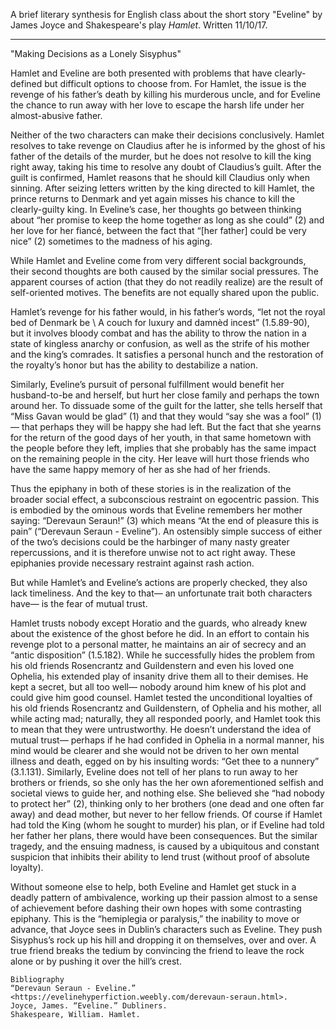 A brief literary synthesis for English class about the short story "Eveline" by James Joyce and Shakespeare's play *Hamlet*. Written 11/10/17.

---

"Making Decisions as a Lonely Sisyphus"

Hamlet and Eveline are both presented with problems that have clearly-defined but difficult options to choose from. For Hamlet, the issue is the revenge of his father’s death by killing his murderous uncle, and for Eveline the chance to run away with her love to escape the harsh life under her almost-abusive father.

Neither of the two characters can make their decisions conclusively. Hamlet resolves to take revenge on Claudius after he is informed by the ghost of his father of the details of the murder, but he does not resolve to kill the king right away, taking his time to resolve any doubt of Claudius’s guilt. After the guilt is confirmed, Hamlet reasons that he should kill Claudius only when sinning. After seizing letters written by the king directed to kill Hamlet, the prince returns to Denmark and yet again misses his chance to kill the clearly-guilty king. In Eveline’s case, her thoughts go between thinking about “her promise to keep the home together as long as she could” (2) and her love for her fiancé, between the fact that “[her father] could be very nice” (2) sometimes to the madness of his aging.

While Hamlet and Eveline come from very different social backgrounds, their second thoughts are both caused by the similar social pressures. The apparent courses of action (that they do not readily realize) are the result of self-oriented motives. The benefits are not equally shared upon the public.

Hamlet’s revenge for his father would, in his father’s words, “let not the royal bed of Denmark be \ A couch for luxury and damnèd incest” (1.5.89-90), but it involves bloody combat and has the ability to throw the nation in a state of kingless anarchy or confusion, as well as the strife of his mother and the king’s comrades. It satisfies a personal hunch and the restoration of the royalty’s honor but has the ability to destabilize a nation.

Similarly, Eveline’s pursuit of personal fulfillment would benefit her husband-to-be and herself, but hurt her close family and perhaps the town around her. To dissuade some of the guilt for the latter, she tells herself that “Miss Gavan would be glad” (1) and that they would “say she was a fool” (1) — that perhaps they will be happy she had left. But the fact that she yearns for the return of the good days of her youth, in that same hometown with the people before they left, implies that she probably has the same impact on the remaining people in the city. Her leave will hurt those friends who have the same happy memory of her as she had of her friends.

Thus the epiphany in both of these stories is in the realization of the broader social effect, a subconscious restraint on egocentric passion. This is embodied by the ominous words that Eveline remembers her mother saying: “Derevaun Seraun!” (3) which means “At the end of pleasure this is pain” (“Derevaun Seraun - Eveline”). An ostensibly simple success of either of the two’s decisions could be the harbinger of many nasty greater repercussions, and it is therefore unwise not to act right away. These epiphanies provide necessary restraint against rash action.

But while Hamlet’s and Eveline’s actions are properly checked, they also lack timeliness. And the key to that— an unfortunate trait both characters have— is the fear of mutual trust. 

Hamlet trusts nobody except Horatio and the guards, who already knew about the existence of the ghost before he did. In an effort to contain his revenge plot to a personal matter, he maintains an air of secrecy and an “antic disposition” (1.5.182). While he successfully hides the problem from his old friends Rosencrantz and Guildenstern and even his loved one Ophelia, his extended play of insanity drive them all to their demises. He kept a secret, but all too well— nobody around him knew of his plot and could give him good counsel. Hamlet tested the unconditional loyalties of his old friends Rosencrantz and Guildenstern, of Ophelia and his mother, all while acting mad; naturally, they all responded poorly, and Hamlet took this to mean that they were untrustworthy. He doesn’t understand the idea of mutual trust— perhaps if he had confided in Ophelia in a normal manner, his mind would be clearer and she would not be driven to her own mental illness and death, egged on by his insulting words: “Get thee to a nunnery” (3.1.131). Similarly, Eveline does not tell of her plans to run away to her brothers or friends, so she only has the her own aforementioned selfish and societal views to guide her, and nothing else. She believed she “had nobody to protect her” (2), thinking only to her brothers (one dead and one often far away) and dead mother, but never to her fellow friends. Of course if Hamlet had told the King (whom he sought to murder) his plan, or if Eveline had told her father her plans, there would have been consequences. But the similar tragedy, and the ensuing madness, is caused by a ubiquitous and constant suspicion that inhibits their ability to lend trust (without proof of absolute loyalty).

Without someone else to help, both Eveline and Hamlet get stuck in a deadly pattern of ambivalence, working up their passion almost to a sense of achievement before dashing their own hopes with some contrasting epiphany. This is the “hemiplegia or paralysis,” the inability to move or advance, that Joyce sees in Dublin’s characters such as Eveline. They push Sisyphus’s rock up his hill and dropping it on themselves, over and over. A true friend breaks the tedium by convincing the friend to leave the rock alone or by pushing it over the hill’s crest.

    Bibliography
    “Derevaun Seraun - Eveline.” <https://evelinehyperfiction.weebly.com/derevaun-seraun.html>. 
    Joyce, James. “Eveline.” Dubliners.
    Shakespeare, William. Hamlet.